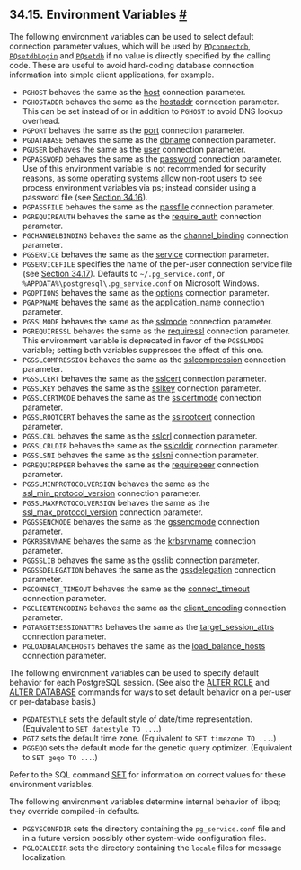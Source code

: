 ## 34.15. Environment Variables [#](#LIBPQ-ENVARS)

The following environment variables can be used to select default connection parameter values, which will be used by [`PQconnectdb`](libpq-connect#LIBPQ-PQCONNECTDB), [`PQsetdbLogin`](libpq-connect#LIBPQ-PQSETDBLOGIN) and [`PQsetdb`](libpq-connect#LIBPQ-PQSETDB) if no value is directly specified by the calling code. These are useful to avoid hard-coding database connection information into simple client applications, for example.

* `PGHOST` behaves the same as the [host](libpq-connect#LIBPQ-CONNECT-HOST) connection parameter.
* `PGHOSTADDR` behaves the same as the [hostaddr](libpq-connect#LIBPQ-CONNECT-HOSTADDR) connection parameter. This can be set instead of or in addition to `PGHOST` to avoid DNS lookup overhead.
* `PGPORT` behaves the same as the [port](libpq-connect#LIBPQ-CONNECT-PORT) connection parameter.
* `PGDATABASE` behaves the same as the [dbname](libpq-connect#LIBPQ-CONNECT-DBNAME) connection parameter.
* `PGUSER` behaves the same as the [user](libpq-connect#LIBPQ-CONNECT-USER) connection parameter.
* `PGPASSWORD` behaves the same as the [password](libpq-connect#LIBPQ-CONNECT-PASSWORD) connection parameter. Use of this environment variable is not recommended for security reasons, as some operating systems allow non-root users to see process environment variables via ps; instead consider using a password file (see [Section 34.16](libpq-pgpass "34.16. The Password File")).
* `PGPASSFILE` behaves the same as the [passfile](libpq-connect#LIBPQ-CONNECT-PASSFILE) connection parameter.
* `PGREQUIREAUTH` behaves the same as the [require\_auth](libpq-connect#LIBPQ-CONNECT-REQUIRE-AUTH) connection parameter.
* `PGCHANNELBINDING` behaves the same as the [channel\_binding](libpq-connect#LIBPQ-CONNECT-CHANNEL-BINDING) connection parameter.
* `PGSERVICE` behaves the same as the [service](libpq-connect#LIBPQ-CONNECT-SERVICE) connection parameter.
* `PGSERVICEFILE` specifies the name of the per-user connection service file (see [Section 34.17](libpq-pgservice "34.17. The Connection Service File")). Defaults to `~/.pg_service.conf`, or `%APPDATA%\postgresql\.pg_service.conf` on Microsoft Windows.
* `PGOPTIONS` behaves the same as the [options](libpq-connect#LIBPQ-CONNECT-OPTIONS) connection parameter.
* `PGAPPNAME` behaves the same as the [application\_name](libpq-connect#LIBPQ-CONNECT-APPLICATION-NAME) connection parameter.
* `PGSSLMODE` behaves the same as the [sslmode](libpq-connect#LIBPQ-CONNECT-SSLMODE) connection parameter.
* `PGREQUIRESSL` behaves the same as the [requiressl](libpq-connect#LIBPQ-CONNECT-REQUIRESSL) connection parameter. This environment variable is deprecated in favor of the `PGSSLMODE` variable; setting both variables suppresses the effect of this one.
* `PGSSLCOMPRESSION` behaves the same as the [sslcompression](libpq-connect#LIBPQ-CONNECT-SSLCOMPRESSION) connection parameter.
* `PGSSLCERT` behaves the same as the [sslcert](libpq-connect#LIBPQ-CONNECT-SSLCERT) connection parameter.
* `PGSSLKEY` behaves the same as the [sslkey](libpq-connect#LIBPQ-CONNECT-SSLKEY) connection parameter.
* `PGSSLCERTMODE` behaves the same as the [sslcertmode](libpq-connect#LIBPQ-CONNECT-SSLCERTMODE) connection parameter.
* `PGSSLROOTCERT` behaves the same as the [sslrootcert](libpq-connect#LIBPQ-CONNECT-SSLROOTCERT) connection parameter.
* `PGSSLCRL` behaves the same as the [sslcrl](libpq-connect#LIBPQ-CONNECT-SSLCRL) connection parameter.
* `PGSSLCRLDIR` behaves the same as the [sslcrldir](libpq-connect#LIBPQ-CONNECT-SSLCRLDIR) connection parameter.
* `PGSSLSNI` behaves the same as the [sslsni](libpq-connect#LIBPQ-CONNECT-SSLSNI) connection parameter.
* `PGREQUIREPEER` behaves the same as the [requirepeer](libpq-connect#LIBPQ-CONNECT-REQUIREPEER) connection parameter.
* `PGSSLMINPROTOCOLVERSION` behaves the same as the [ssl\_min\_protocol\_version](libpq-connect#LIBPQ-CONNECT-SSL-MIN-PROTOCOL-VERSION) connection parameter.
* `PGSSLMAXPROTOCOLVERSION` behaves the same as the [ssl\_max\_protocol\_version](libpq-connect#LIBPQ-CONNECT-SSL-MAX-PROTOCOL-VERSION) connection parameter.
* `PGGSSENCMODE` behaves the same as the [gssencmode](libpq-connect#LIBPQ-CONNECT-GSSENCMODE) connection parameter.
* `PGKRBSRVNAME` behaves the same as the [krbsrvname](libpq-connect#LIBPQ-CONNECT-KRBSRVNAME) connection parameter.
* `PGGSSLIB` behaves the same as the [gsslib](libpq-connect#LIBPQ-CONNECT-GSSLIB) connection parameter.
* `PGGSSDELEGATION` behaves the same as the [gssdelegation](libpq-connect#LIBPQ-CONNECT-GSSDELEGATION) connection parameter.
* `PGCONNECT_TIMEOUT` behaves the same as the [connect\_timeout](libpq-connect#LIBPQ-CONNECT-CONNECT-TIMEOUT) connection parameter.
* `PGCLIENTENCODING` behaves the same as the [client\_encoding](libpq-connect#LIBPQ-CONNECT-CLIENT-ENCODING) connection parameter.
* `PGTARGETSESSIONATTRS` behaves the same as the [target\_session\_attrs](libpq-connect#LIBPQ-CONNECT-TARGET-SESSION-ATTRS) connection parameter.
* `PGLOADBALANCEHOSTS` behaves the same as the [load\_balance\_hosts](libpq-connect#LIBPQ-CONNECT-LOAD-BALANCE-HOSTS) connection parameter.

The following environment variables can be used to specify default behavior for each PostgreSQL session. (See also the [ALTER ROLE](sql-alterrole "ALTER ROLE") and [ALTER DATABASE](sql-alterdatabase "ALTER DATABASE") commands for ways to set default behavior on a per-user or per-database basis.)

* `PGDATESTYLE` sets the default style of date/time representation. (Equivalent to `SET datestyle TO ...`.)
* `PGTZ` sets the default time zone. (Equivalent to `SET timezone TO ...`.)
* `PGGEQO` sets the default mode for the genetic query optimizer. (Equivalent to `SET geqo TO ...`.)

Refer to the SQL command [SET](sql-set "SET") for information on correct values for these environment variables.

The following environment variables determine internal behavior of libpq; they override compiled-in defaults.

* `PGSYSCONFDIR` sets the directory containing the `pg_service.conf` file and in a future version possibly other system-wide configuration files.
* `PGLOCALEDIR` sets the directory containing the `locale` files for message localization.